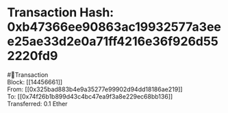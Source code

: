 
Transaction Hash: 0xb47366ee90863ac19932577a3eee25ae33d2e0a71ff4216e36f926d552220fd9
====================================================================================
  
#💸Transaction  
Block: [[14456661]]  
From: [[0x325bad883b4e9a35277e99902d94dd18186ae219]]  
To: [[0x74f26b1b899d43c4bc47ea9f3a8e229ec68bb136]]  
Transferred: 0.1 Ether